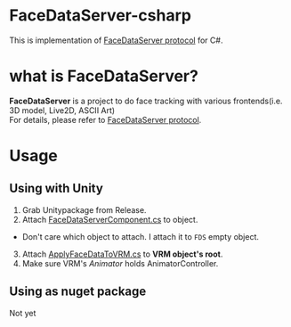 # FaceDataServer-csharp

This is implementation of [FaceDataServer protocol](https://github.com/Cj-bc/FDS-protos) for C#.

# what is FaceDataServer?

__FaceDataServer__ is a project to do face tracking with various frontends(i.e. 3D model, Live2D, ASCII Art)  
For details, please refer to [FaceDataServer protocol](https://github.com/Cj-bc/FDS-protos).

# Usage

## Using with Unity

1. Grab Unitypackage from Release.
2. Attach [FaceDataServerComponent.cs](FaceDataServer-Unity/FaceDataServerComponent.cs) to object.
  - Don't care which object to attach. I attach it to `FDS` empty object.
3. Attach [ApplyFaceDataToVRM.cs](FaceDataServer-Unity/ApplyFaceDataToVRM.cs) to __VRM object's root__.
4. Make sure VRM's _Animator_ holds AnimatorController.


## Using as nuget package

Not yet
